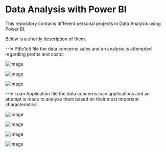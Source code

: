 # Data Analysis with Power BI

This repository contains different personal projects in Data Analysis using Power BI.

Below is a shortly description of them.

--In PBIc1u5 file the data concerns sales and an analysis is attempted regarding profits and costσ: 

![image](https://github.com/user-attachments/assets/e6043cd5-f617-4db2-949e-4354596497e3)

![image](https://github.com/user-attachments/assets/4ada1766-615a-4740-a5e3-eeacc0a490f7)

![image](https://github.com/user-attachments/assets/f02c8c90-97d2-4eff-b8af-5d69c0941a94)



--In Loan Application file the data concerns loan applications and an attempt is made to analyze them based on their most important characteristics:

![image](https://github.com/user-attachments/assets/6b4f6797-5dee-469b-93c3-dbe355cfd098)

![image](https://github.com/user-attachments/assets/c2258b8a-1fe1-42bd-89dd-025dd3960a5f)

![image](https://github.com/user-attachments/assets/0b986e51-e3ce-40a8-ab19-29f8117b38c0)

![image](https://github.com/user-attachments/assets/c0dd5fc7-ae34-45d7-88db-6366dc43b25f)
